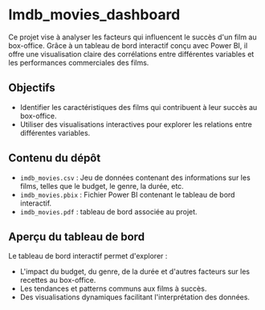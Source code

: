 # Imdb_movies_dashboard

Ce projet vise à analyser les facteurs qui influencent le succès d'un film au box-office. Grâce à un tableau de bord interactif conçu avec Power BI, il offre une visualisation claire des corrélations entre différentes variables et les performances commerciales des films.

## Objectifs

- Identifier les caractéristiques des films qui contribuent à leur succès au box-office.
- Utiliser des visualisations interactives pour explorer les relations entre différentes variables.

## Contenu du dépôt

- `imdb_movies.csv` : Jeu de données contenant des informations sur les films, telles que le budget, le genre, la durée, etc.
- `imdb_movies.pbix` : Fichier Power BI contenant le tableau de bord interactif.
- `imdb_movies.pdf` : tableau de bord associée au projet.

## Aperçu du tableau de bord

Le tableau de bord interactif permet d'explorer :

- L'impact du budget, du genre, de la durée et d'autres facteurs sur les recettes au box-office.
- Les tendances et patterns communs aux films à succès.
- Des visualisations dynamiques facilitant l'interprétation des données.

